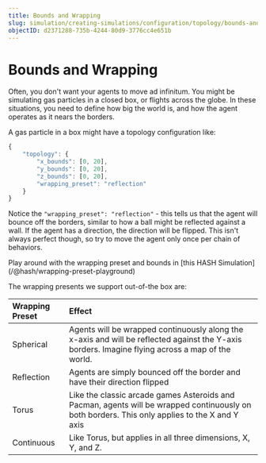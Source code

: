 ```yaml
---
title: Bounds and Wrapping
slug: simulation/creating-simulations/configuration/topology/bounds-and-wrapping
objectID: d2371288-735b-4244-80d9-3776cc4e651b
---
```


# Bounds and Wrapping

Often, you don't want your agents to move ad infinitum. You might be simulating gas particles in a closed box, or flights across the globe. In these situations, you need to define how big the world is, and how the agent operates as it nears the borders.

A gas particle in a box might have a topology configuration like:

```javascript
{
    "topology": {
        "x_bounds": [0, 20],
        "y_bounds": [0, 20],
        "z_bounds": [0, 20],        
        "wrapping_preset": "reflection"
    }
}
```

Notice the `"wrapping_preset": "reflection"` - this tells us that the agent will bounce off the borders, similar to how a ball might be reflected against a wall. If the agent has a direction, the direction will be flipped. This isn't always perfect though, so try to move the agent only once per chain of behaviors.

<Hint style="info">
Play around with the wrapping preset and bounds in [this HASH Simulation](/@hash/wrapping-preset-playground)
</Hint>

The wrapping presents we support out-of-the box are:

| Wrapping Preset | Effect |
| :--- | :--- |
| Spherical | Agents will be wrapped continuously along the x-axis and will be reflected against the Y-axis borders. Imagine flying across a map of the world. |
| Reflection | Agents are simply bounced off the border and have their direction flipped |
| Torus | Like the classic arcade games Asteroids and Pacman, agents will be wrapped continuously on both borders. This only applies to the X and Y axis |
| Continuous | Like Torus, but applies in all three dimensions, X, Y, and Z. |

